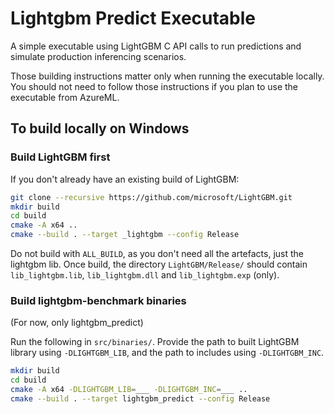 # Lightgbm Predict Executable

A simple executable using LightGBM C API calls to run predictions and simulate production inferencing scenarios.

Those building instructions matter only when running the executable locally. You should not need to follow those instructions if you plan to use the executable from AzureML.

## To build locally on Windows

### Build LightGBM first

If you don't already have an existing build of LightGBM:

```bash
git clone --recursive https://github.com/microsoft/LightGBM.git
mkdir build
cd build
cmake -A x64 ..
cmake --build . --target _lightgbm --config Release
```

Do not build with `ALL_BUILD`, as you don't need all the artefacts, just the lightgbm lib. Once build, the directory `LightGBM/Release/` should contain `lib_lightgbm.lib`, `lib_lightgbm.dll` and `lib_lightgbm.exp` (only).

### Build lightgbm-benchmark binaries

(For now, only lightgbm_predict)

Run the following in `src/binaries/`. Provide the path to built LightGBM library using `-DLIGHTGBM_LIB`, and the path to includes using `-DLIGHTGBM_INC`.

```bash
mkdir build
cd build
cmake -A x64 -DLIGHTGBM_LIB=___ -DLIGHTGBM_INC=___ ..
cmake --build . --target lightgbm_predict --config Release
```
